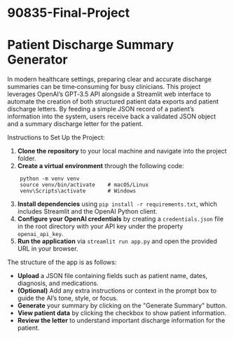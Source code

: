 # 90835-Final-Project

# Patient Discharge Summary Generator

In modern healthcare settings, preparing clear and accurate discharge summaries can be time‑consuming for busy clinicians. This project leverages OpenAI’s GPT‑3.5 API alongside a Streamlit web interface to automate the creation of both structured patient data exports and patient discharge letters. By feeding a simple JSON record of a patient’s information into the system, users receive back a validated JSON object and a summary discharge letter for the patient.

Instructions to Set Up the Project:

1. **Clone the repository** to your local machine and navigate into the project folder.
2. **Create a virtual environment** through the following code:
```
    python -m venv venv
    source venv/bin/activate    # macOS/Linux
    venv\Scripts\activate       # Windows
```
3. **Install dependencies** using `pip install -r requirements.txt`, which includes Streamlit and the OpenAI Python client.
4. **Configure your OpenAI credentials** by creating a `credentials.json` file in the root directory with your API key under the property `openai_api_key`.
5. **Run the application** via `streamlit run app.py` and open the provided URL in your browser.

The structure of the app is as follows:

- **Upload** a JSON file containing fields such as patient name, dates, diagnosis, and medications.  
- **(Optional)** Add any extra instructions or context in the prompt box to guide the AI’s tone, style, or focus.  
- **Generate** your summary by clicking on the "Generate Summary" button.
- **View patient data** by clicking the  checkbox to show patient information.
- **Review the letter** to understand important discharge information for the patient.

